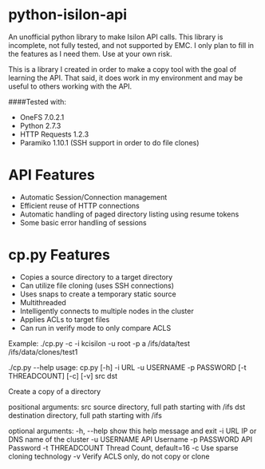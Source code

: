 python-isilon-api
=================

An unofficial python library to make Isilon API calls. This library is incomplete, 
not fully tested, and not supported by EMC. I only plan to fill in the features as 
I need them.  Use at your own risk.

This is a library I created in order to make a copy tool with the goal 
of learning the API.  That said, it does work in my environment and
may be useful to others working with the API. 

####Tested with:

- OneFS 7.0.2.1
- Python 2.7.3
- HTTP Requests 1.2.3
- Paramiko 1.10.1 (SSH support in order to do file clones)

API Features
============
- Automatic Session/Connection management
- Efficient reuse of HTTP connections
- Automatic handling of paged directory listing using resume tokens
- Some basic error handling of sessions

cp.py Features
==============
- Copies a source directory to a target directory
- Can utilize file cloning (uses SSH connections)
- Uses snaps to create a temporary static source
- Multithreaded
- Intelligently connects to multiple nodes in the cluster
- Applies ACLs to target files
- Can run in verify mode to only compare ACLS

Example: ./cp.py -c -i kcisilon -u root -p a /ifs/data/test /ifs/data/clones/test1

./cp.py --help
usage: cp.py [-h] -i URL -u USERNAME -p PASSWORD [-t THREADCOUNT] [-c] [-v]
             src dst

Create a copy of a directory

positional arguments:
  src             source directory, full path starting with /ifs
  dst             destination directory, full path starting with /ifs

optional arguments:
  -h, --help      show this help message and exit
  -i URL          IP or DNS name of the cluster
  -u USERNAME     API Username
  -p PASSWORD     API Password
  -t THREADCOUNT  Thread Count, default=16
  -c              Use sparse cloning technology
  -v              Verify ACLS only, do not copy or clone
